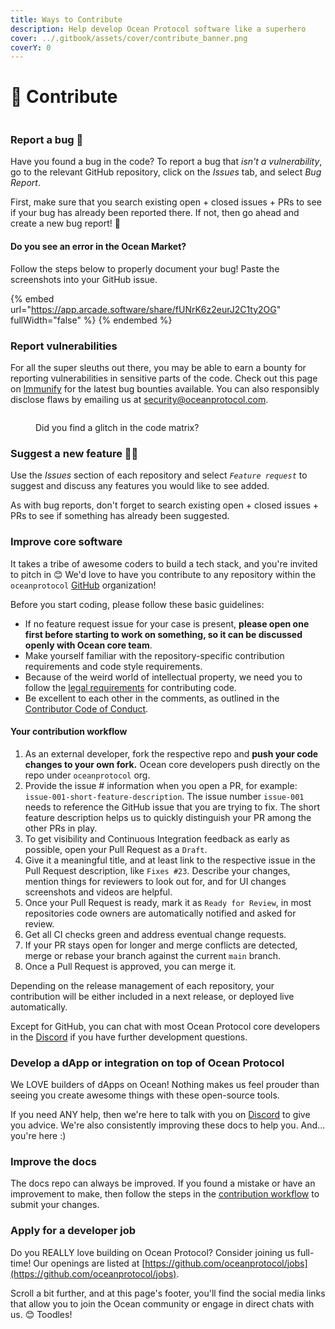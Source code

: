 ```yaml
---
title: Ways to Contribute
description: Help develop Ocean Protocol software like a superhero
cover: ../.gitbook/assets/cover/contribute_banner.png
coverY: 0
---
```


# 🤝 Contribute

<figure><img src="../.gitbook/assets/gif/to-the-computer.gif" alt=""><figcaption></figcaption></figure>

### Report a bug 🐞

Have you found a bug in the code? To report a bug that _isn't a vulnerability_, go to the relevant GitHub repository, click on the _Issues_ tab, and select _Bug Report_.

First, make sure that you search existing open + closed issues + PRs to see if your bug has already been reported there. If not, then go ahead and create a new bug report! 🦸

#### Do you see an error in the Ocean Market?

Follow the steps below to properly document your bug! Paste the screenshots into your GitHub issue.

{% embed url="https://app.arcade.software/share/fUNrK6z2eurJ2C1ty2OG" fullWidth="false" %}
{% endembed %}

### Report vulnerabilities

For all the super sleuths out there, you may be able to earn a bounty for reporting vulnerabilities in sensitive parts of the code. Check out this page on [Immunify](https://immunefi.com/bounty/oceanprotocol/) for the latest bug bounties available. You can also responsibly disclose flaws by emailing us at [security@oceanprotocol.com](mailto:security@oceanprotocol.com).

<figure><img src="../.gitbook/assets/gif/matrix-code.gif" alt=""><figcaption><p>Did you find a glitch in the code matrix?</p></figcaption></figure>

### Suggest a new feature 🤔💭

Use the _Issues_ section of each repository and select _`Feature request`_ to suggest and discuss any features you would like to see added.

As with bug reports, don't forget to search existing open + closed issues + PRs to see if something has already been suggested.

### Improve core software

It takes a tribe of awesome coders to build a tech stack, and you're invited to pitch in 😊 We'd love to have you contribute to any repository within the `oceanprotocol` [GitHub](https://github.com/oceanprotocol) organization!

Before you start coding, please follow these basic guidelines:

* If no feature request issue for your case is present, **please open one first before starting to work on something, so it can be discussed openly with Ocean core team**.
* Make yourself familiar with the repository-specific contribution requirements and code style requirements.
* Because of the weird world of intellectual property, we need you to follow the [legal requirements](legal-reqs.md) for contributing code.
* Be excellent to each other in the comments, as outlined in the [Contributor Code of Conduct](code-of-conduct.md).

#### Your contribution workflow

1. As an external developer, fork the respective repo and **push your code changes to your own fork.** Ocean core developers push directly on the repo under `oceanprotocol` org.
2. Provide the issue # information when you open a PR, for example: `issue-001-short-feature-description`. The issue number `issue-001` needs to reference the GitHub issue that you are trying to fix. The short feature description helps us to quickly distinguish your PR among the other PRs in play.
3. To get visibility and Continuous Integration feedback as early as possible, open your Pull Request as a `Draft`.
4. Give it a meaningful title, and at least link to the respective issue in the Pull Request description, like `Fixes #23`. Describe your changes, mention things for reviewers to look out for, and for UI changes screenshots and videos are helpful.
5. Once your Pull Request is ready, mark it as `Ready for Review`, in most repositories code owners are automatically notified and asked for review.
6. Get all CI checks green and address eventual change requests.
7. If your PR stays open for longer and merge conflicts are detected, merge or rebase your branch against the current `main` branch.
8. Once a Pull Request is approved, you can merge it.

Depending on the release management of each repository, your contribution will be either included in a next release, or deployed live automatically.

Except for GitHub, you can chat with most Ocean Protocol core developers in the [Discord](https://discord.gg/TnXjkR5) if you have further development questions.

### Develop a dApp or integration on top of Ocean Protocol

We LOVE builders of dApps on Ocean! Nothing makes us feel prouder than seeing you create awesome things with these open-source tools.

If you need ANY help, then we're here to talk with you on [Discord](https://discord.gg/TnXjkR5) to give you advice. We're also consistently improving these docs to help you. And... you're here :)

### Improve the docs

The docs repo can always be improved. If you found a mistake or have an improvement to make, then follow the steps in the [contribution workflow](./#your-contribution-workflow) to submit your changes.

### Apply for a developer job

Do you REALLY love building on Ocean Protocol? Consider joining us full-time! Our openings are listed at [https://github.com/oceanprotocol/jobs](https://github.com/oceanprotocol/jobs).


Scroll a bit further, and at this page's footer, you'll find the social media links that allow you to join the Ocean community or engage in direct chats with us. 😊 Toodles!
